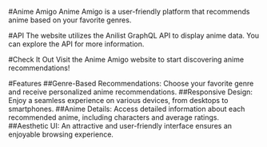 
#Anime Amigo
Anime Amigo is a user-friendly platform that recommends anime based on your favorite genres.

#API
The website utilizes the Anilist GraphQL API to display anime data. You can explore the API for more information.

#Check It Out
Visit the Anime Amigo website to start discovering anime recommendations!

#Features
##Genre-Based Recommendations: Choose your favorite genre and receive personalized anime recommendations.
##Responsive Design: Enjoy a seamless experience on various devices, from desktops to smartphones.
##Anime Details: Access detailed information about each recommended anime, including characters and average ratings.
##Aesthetic UI: An attractive and user-friendly interface ensures an enjoyable browsing experience.
